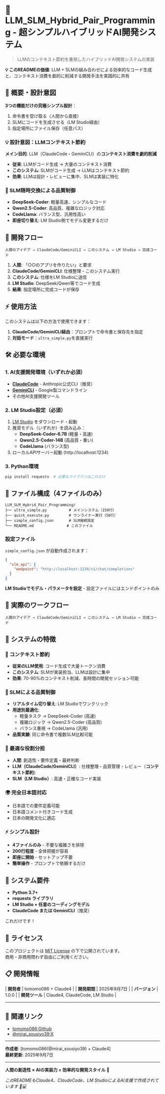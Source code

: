 # 🤖 LLM_SLM_Hybrid_Pair_Programming - 超シンプルハイブリッドAI開発システム

> LLMのコンテキスト節約を重視したハイブリッドAI開発システムの実装

**💡 このREADMEの価値**: LLM + SLMの組み合わせによる効率的なコード生成と、コンテキスト消費を劇的に削減する開発手法を実践的に共有

## 🎯 概要・設計意図

**3つの機能だけの究極シンプル設計**：
1. 命令書を受け取る（人間から直接）
2. SLMにコードを生成させる（LM Studio経由）
3. 指定場所にファイル保存（任意パス）

### 💡 設計意図：LLMコンテキスト節約
**メイン目的**: LLM（ClaudeCode・GeminiCLI）の**コンテキスト消費を劇的削減**

- **従来**: LLMがコード生成 → 大量のコンテキスト消費
- **このシステム**: SLMがコード生成 → LLMはコンテキスト節約
- **効果**: LLMは設計・レビューに集中、SLMは実装に特化

### 🔄 SLM随時交換による品質制御
- **DeepSeek-Coder**: 軽量高速、シンプルなコード
- **Qwen2.5-Coder**: 高品質、複雑なロジック対応
- **CodeLlama**: バランス型、汎用性高い
- **即座切り替え**: LM Studio側でモデル変更するだけ

## 🚀 開発フロー

```
人間のアイデア → ClaudeCode/GeminiCLI → このシステム → LM Studio → 完成コード
```

1. **人間**: 「○○のアプリを作りたい」と要求
2. **ClaudeCode/GeminiCLI**: 仕様整理・このシステム実行  
3. **このシステム**: 仕様をLM Studioに送信
4. **LM Studio**: DeepSeek/Qwen等でコード生成
5. **結果**: 指定場所に完成コードが保存

## ⚡ 使用方法

このシステムは以下の方法で使用できます：

1. **ClaudeCode/GeminiCLI経由**：プロンプトで命令書と保存先を指定
2. **対話モード**：`ultra_simple.py`を直接実行

## 🛠️ 必要な環境

### 1. AI支援開発環境（いずれか必須）
- **[ClaudeCode](https://claude.ai/code)** - Anthropic公式CLI（推奨）
- **[GeminiCLI](https://ai.google.dev/)** - Google製コマンドライン
- その他AI支援開発ツール

### 2. LM Studio設定（必須）
1. [LM Studio](https://lmstudio.ai/) をダウンロード・起動
2. 推奨モデル（いずれか）を読み込み：
   - **DeepSeek-Coder-6.7B** (軽量・高速)
   - **Qwen2.5-Coder-14B** (高品質・重い)
   - **CodeLlama** (バランス型)
3. ローカルAPIサーバー起動 (http://localhost:1234)

### 3. Python環境
```bash
pip install requests  # 必要なライブラリはこれだけ
```

## 📁 ファイル構成（4ファイルのみ）

```
LLM_SLM_Hybrid_Pair_Programming/
├── ultra_simple.py          # メインシステム（150行）
├── quick_execute.py         # ワンライナー実行（50行）
├── simple_config.json       # SLM接続設定
└── README.md               # このファイル
```

### 設定ファイル
`simple_config.json` が自動作成されます：

```json
{
  "slm_api": {
    "endpoint": "http://localhost:1234/v1/chat/completions"
  }
}
```

**LM Studioでモデル・パラメータを設定** - 設定ファイルにはエンドポイントのみ

## 🔄 実際のワークフロー

```
人間のアイデア → ClaudeCode/GeminiCLI → このシステム → LM Studio → 完成コード
```

## 🎯 システムの特徴

### 💾 コンテキスト節約
- **従来のLLM使用**: コード生成で大量トークン消費
- **このシステム**: SLMが実装担当、LLMは設計に集中
- **効果**: 70-90%のコンテキスト削減、長時間の開発セッション可能

### 🔄 SLMによる品質制御
- **リアルタイム切り替え**: LM Studioでワンクリック
- **用途別最適化**: 
  - 軽量タスク → DeepSeek-Coder (高速)
  - 複雑ロジック → Qwen2.5-Coder (高品質)
  - バランス重視 → CodeLlama (汎用)
- **品質実験**: 同じ命令書で複数SLM比較可能

### 🎯 最適な役割分担
- **人間**: 創造性・要件定義・最終判断
- **LLM（ClaudeCode/GeminiCLI）**: 仕様整理・品質管理・レビュー（**コンテキスト節約**）
- **SLM（LM Studio）**: 高速・正確なコード実装

### 🌍 完全日本語対応
- 日本語での要件定義可能
- 日本語コメント付きコード生成
- 日本の開発文化に適応

### ⚡ シンプル設計
- **4ファイルのみ** - 不要な複雑さを排除
- **200行程度** - 全体把握が容易
- **即座に開始** - セットアップ不要
- **簡単操作** - プロンプトで依頼するだけ

## 🚦 システム要件

- **Python 3.7+**
- **requests ライブラリ**
- **LM Studio + 任意のコーディングモデル**
- **ClaudeCode または GeminiCLI**（推奨）

これだけです！

## 📄 ライセンス

このプロジェクトは [MIT License](LICENSE) の下で公開されています。  
商用・非商用問わず自由にご利用ください。

## 📋 開発情報

| **開発者** | tomomo086 + Claude4 |
| **開発期間** | 2025年9月7日 |
| **バージョン** | 1.0.0 |
| **開発ツール** | Claude4, ClaudeCode, LM Studio |

---

## 🔗 関連リンク

- [tomomo086:Github](https://github.com/tomomo086)
- [@mirai_sousiyo39:X](https://x.com/mirai_sousiyo39)

---

**作成者**: [tomomo086(@mirai_sousiyo39) + Claude4]   
**最終更新**: 2025年9月7日

---

**人間の創造性 × AIの実装力 = 効率的な開発スタイル** 🚀

*このREADMEもClaude4、ClaudeCode、LM StudioによるAI支援で作成されています 🤖💻*